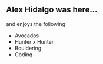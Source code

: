 ## Alex Hidalgo was here...

and enjoys the following

- Avocados
- Hunter x Hunter
- Bouldering
- Coding

